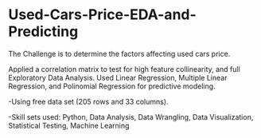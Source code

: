 # Used-Cars-Price-EDA-and-Predicting





The Challenge is to determine the factors affecting used cars price.

Applied a correlation matrix to test for high feature collinearity, and full Exploratory Data Analysis. Used Linear Regression, Multiple Linear Regression, and Polinomial Regression for predictive modeling.

-Using free data set (205 rows and 33 columns).

-Skill sets used: Python, Data Analysis, Data Wrangling, Data Visualization, Statistical Testing, Machine Learning
